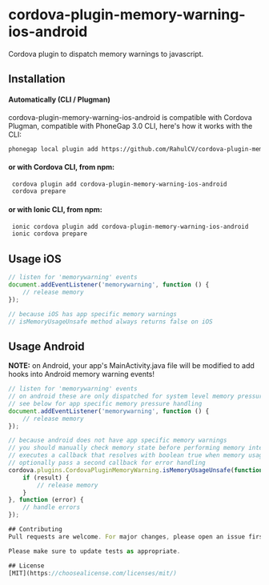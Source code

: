 # cordova-plugin-memory-warning-ios-android

Cordova plugin to dispatch memory warnings to javascript.

## Installation
#### Automatically (CLI / Plugman)
cordova-plugin-memory-warning-ios-android  is compatible with Cordova Plugman, compatible with PhoneGap 3.0 CLI, here's how it works with the CLI:



```bash
phonegap local plugin add https://github.com/RahulCV/cordova-plugin-memory-warning
```
#### or with Cordova CLI, from npm:

```bash
 cordova plugin add cordova-plugin-memory-warning-ios-android
 cordova prepare

```

#### or with Ionic  CLI, from npm:

```bash
 ionic cordova plugin add cordova-plugin-memory-warning-ios-android
 ionic cordova prepare
```





## Usage iOS

```javascript
// listen for 'memorywarning' events
document.addEventListener('memorywarning', function () {
    // release memory
});

// because iOS has app specific memory warnings
// isMemoryUsageUnsafe method always returns false on iOS
```

## Usage Android

__NOTE:__ on Android, your app's MainActivity.java file will be modified to add hooks into Android memory warning events!

```javascript
// listen for 'memorywarning' events
// on android these are only dispatched for system level memory pressure
// see below for app specific memory pressure handling
document.addEventListener('memorywarning', function () {
    // release memory
});

// because android does not have app specific memory warnings
// you should manually check memory state before performing memory intensive operations
// executes a callback that resolves with boolean true when memory usage is at an unsafe level
// optionally pass a second callback for error handling
cordova.plugins.CordovaPluginMemoryWarning.isMemoryUsageUnsafe(function (result) {
    if (result) {
        // release memory
    }
}, function (error) {
    // handle errors
});

## Contributing
Pull requests are welcome. For major changes, please open an issue first to discuss what you would like to change.

Please make sure to update tests as appropriate.

## License
[MIT](https://choosealicense.com/licenses/mit/)

```